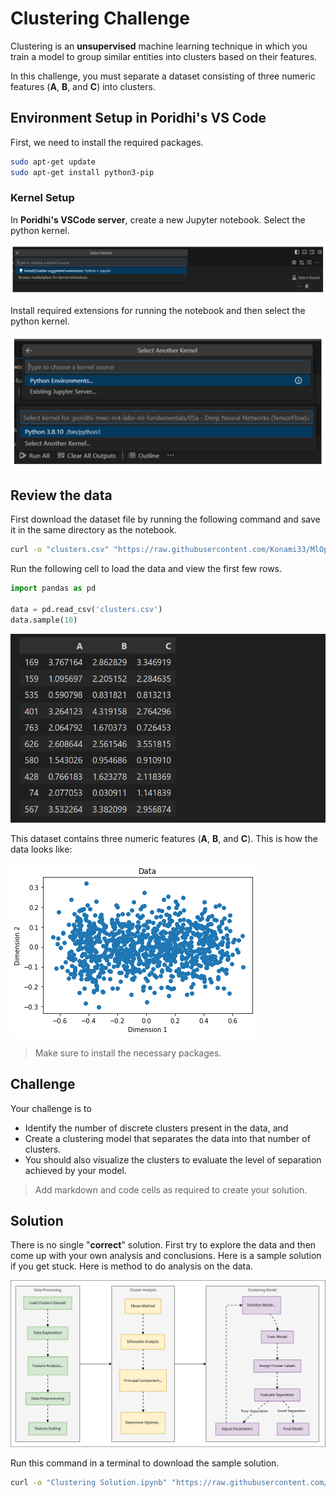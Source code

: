 # Clustering Challenge

Clustering is an **unsupervised** machine learning technique in which you train a model to group similar entities into clusters based on their features.

In this challenge, you must separate a dataset consisting of three numeric features (**A**, **B**, and **C**) into clusters.

## Environment Setup in Poridhi's VS Code

First, we need to install the required packages.

```bash
sudo apt-get update
sudo apt-get install python3-pip
```

### Kernel Setup

In **Poridhi's VSCode server**, create a new Jupyter notebook. Select the python kernel.

![!\[alt text\](lab-5a-final.drawio.svg)](https://github.com/poridhiEng/poridhi-labs/raw/main/Poridhi%20Labs/MLOps%20Lab/ML-Fundamentals/05a%20-%20Deep%20Neural%20Networks%20(TensorFlow)/images/image-13.png)

Install required extensions for running the notebook and then select the python kernel.

![!\[alt text\](lab-5a-final.drawio.svg)](https://github.com/poridhiEng/poridhi-labs/raw/main/Poridhi%20Labs/MLOps%20Lab/ML-Fundamentals/05a%20-%20Deep%20Neural%20Networks%20(TensorFlow)/images/image-12.png)

## Review the data

First download the dataset file by running the following command and save it in the same directory as the notebook.

```sh
curl -o "clusters.csv" "https://raw.githubusercontent.com/Konami33/MlOps-Dataset/refs/heads/main/Challenges_Data/clusters.csv"
```

Run the following cell to load the data and view the first few rows.

```python
import pandas as pd

data = pd.read_csv('clusters.csv')
data.sample(10)
```

![alt text](./images/image.png)

This dataset contains three numeric features (**A**, **B**, and **C**). This is how the data looks like:

![alt text](./images/image-1.png)

> Make sure to install the necessary packages.

## Challenge

Your challenge is to 

- Identify the number of discrete clusters present in the data, and
- Create a clustering model that separates the data into that number of clusters. 
- You should also visualize the clusters to evaluate the level of separation achieved by your model.

> Add markdown and code cells as required to create your solution.

## Solution

There is no single "**correct**" solution. First try to explore the data and then come up with your own analysis and conclusions. Here is a sample solution if you get stuck. Here is method to do analysis on the data.

![](./images/c4.drawio.svg)

Run this command in a terminal to download the sample solution.

```sh
curl -o "Clustering Solution.ipynb" "https://raw.githubusercontent.com/Konami33/MlOps-Dataset/refs/heads/main/Challenges_Soln/04%20-%20Clustering%20Solution.ipynb"
```

